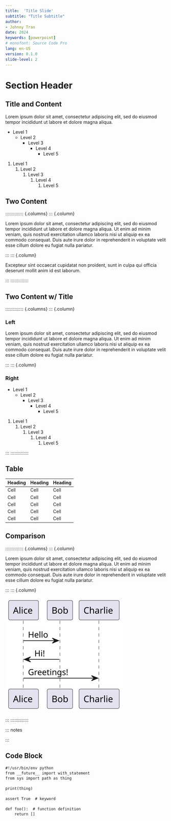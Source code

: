 ```yaml
---
title:  'Title Slide'
subtitle: "Title Subtitle"
author:
- Johnny Tran
date: 2024
keywords: [powerpoint]
# monofont: Source Code Pro
lang: en-US
version: 0.1.0
slide-level: 2
---
```


[//]: # (TODO comment)

# Section Header
## Title and Content

Lorem ipsum dolor sit amet, consectetur adipiscing elit, sed do eiusmod tempor incididunt ut labore et dolore magna aliqua.

* Level 1
   * Level 2
      * Level 3
         * Level 4
            * Level 5
1. Level 1
   1. Level 2
      1. Level 3
         1. Level 4
            1. Level 5

## Two Content
:::::::::::::: {.columns}
::: {.column}

Lorem ipsum dolor sit amet, consectetur adipiscing elit, sed do eiusmod tempor incididunt ut labore et dolore magna aliqua. Ut enim ad minim veniam, quis nostrud exercitation ullamco laboris nisi ut aliquip ex ea commodo consequat. Duis aute irure dolor in reprehenderit in voluptate velit esse cillum dolore eu fugiat nulla pariatur. 

:::
::: {.column}

Excepteur sint occaecat cupidatat non proident, sunt in culpa qui officia deserunt mollit anim id est laborum.

:::
::::::::::::::

## Two Content w/ Title
:::::::::::::: {.columns}
::: {.column}
### Left

Lorem ipsum dolor sit amet, consectetur adipiscing elit, sed do eiusmod tempor incididunt ut labore et dolore magna aliqua. Ut enim ad minim veniam, quis nostrud exercitation ullamco laboris nisi ut aliquip ex ea commodo consequat. Duis aute irure dolor in reprehenderit in voluptate velit esse cillum dolore eu fugiat nulla pariatur. 

:::
::: {.column}
### Right

* Level 1
   * Level 2
      * Level 3
         * Level 4
            * Level 5
1. Level 1
   1. Level 2
      1. Level 3
         1. Level 4
            1. Level 5

:::
::::::::::::::

## Table
| Heading | Heading | Heading |
| --- | --- | --- |
| Cell | Cell | Cell |
| Cell | Cell | Cell |
| Cell | Cell | Cell |
| Cell | Cell | Cell |
| Cell | Cell | Cell |

## Comparison
:::::::::::::: {.columns}
::: {.column}

Lorem ipsum dolor sit amet, consectetur adipiscing elit, sed do eiusmod tempor incididunt ut labore et dolore magna aliqua. Ut enim ad minim veniam, quis nostrud exercitation ullamco laboris nisi ut aliquip ex ea commodo consequat. Duis aute irure dolor in reprehenderit in voluptate velit esse cillum dolore eu fugiat nulla pariatur. 

:::
::: {.column}

![Alt text looks like this](diagram.svg)

:::
::::::::::::::

::: notes
<!--
@startuml diagram
Alice -> Bob: Hello
Bob -> Alice: Hi!
Alice -> Charlie: Greetings!
@enduml
-->
:::

## Code Block
```{#python .python}
#!/usr/bin/env python
from __future__ import with_statement
from sys import path as thing

print(thing)

assert True  # keyword

def foo():  # function definition
    return []
```
